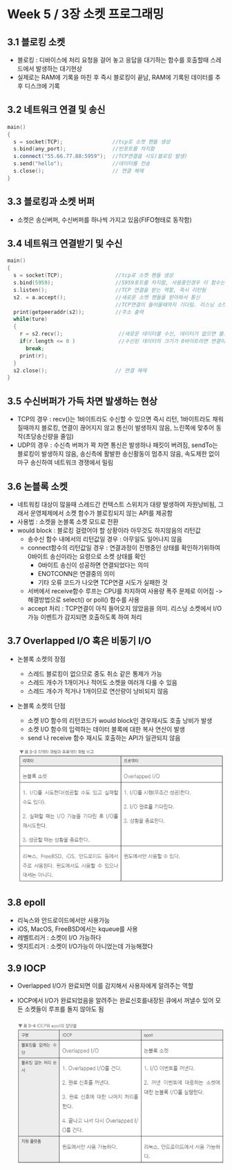 # Week 5 / 3장 소켓 프로그래밍

## 3.1 블로킹 소켓
- 블로킹 : 디바이스에 처리 요청을 걸어 놓고 응답을 대기하는 함수를 호출할때 스레드에서 발생하는 대기현상
- 실제로는 RAM에 기록을 마친 후 즉시 블로킹이 끝남, RAM에 기록된 데이터를 추후 디스크에 기록

## 3.2 네트워크 연결 및 송신
```cpp
main()
{
  s = socket(TCP);                //tcp로 소켓 핸들 생성
  s.bind(any_port);               //빈포트를 차지함
  s.connect("55.66.77.88:5959");  //TCP연결을 시도(블로킹 발생)
  s.send("hello");                //데이터를 전송
  s.close();                      // 연결 해제
}
```

## 3.3 블로킹과 소켓 버퍼
- 소켓은 송신버퍼, 수신버퍼를 하나씩 가지고 있음(FIFO형태로 동작함)

## 3.4 네트워크 연결받기 및 수신
```cpp
main()
{
  s = socket(TCP);                 //tcp로 소켓 핸들 생성
  s.bind(5959);                    //5959포트를 차지함, 사용중인경우 이 함수는 실패함
  s.listen();                      //TCP 연결을 받는 역할, 즉시 리턴됨
  s2. = a.accept();                //새로운 소켓 핸들을 받아와서 통신
                                   //TCP연결이 들어올때까지 기다림. 리스닝 소켓은 연결을 수락하는 역할만함
  print(getpeeraddr(s2));          //주소 출력
  while(ture)
  {
    r = s2.recv();                  //새로운 데이터를 수신, 데이터가 없으면 블로킹
    if(r.length <= 0 )              //수신된 데이터의 크기가 0바이트라면 연결이 끝났음을 의미
      break;
    print(r);
  }
  s2.close();                      // 연결 해제
}
```

## 3.5 수신버퍼가 가득 차면 발생하는 현상
- TCP의 경우 : recv()는 1바이트라도 수신할 수 있으면 즉시 리턴, 1바이트라도 채워질때까지 블로킹, 연결이 끊어지지 않고 통신이 발생하지 않음, 느린쪽에 맞추어 동작(초당송신량을 줄임)
- UDP의 경우 : 수신측 버퍼가 꽉 차면 통신은 발생하나 패킷이 버려짐, sendTo는 블로킹이 발생하지 않음, 송신측에 활발한 송신활동이 멈추지 않음, 속도제한 없이 마구 송신하여 네트워크 경쟁에서 밀림

## 3.6 논블록 소켓
- 네트워킹 대상이 많을때 스레드간 컨텍스트 스위치가 대량 발생하여 자원낭비됨, 그래서 운영체제에서 소켓 함수가 블로킹되지 않는 API를 제공함
- 사용법 : 소켓을 논블록 소켓 모드로 전환
- would block : 블로킹 걸렸어야 할 상황이라 아무것도 하지않음의 리턴값
  - 송수신 함수 내에서의 리턴값일 경우 : 아무일도 일어나지 않음
  - connect함수의 리턴값일 경우 : 연결과정이 진행중인 상태를 확인하기위하여 0바이트 송신이라는 요령으로 소켓 상태를 확인
    - 0바이트 송신이 성공하면 연결되었다는 의미
    - ENOTCONN은 연결중의 의미
    - 기타 오류 코드가 나오면 TCP연결 시도가 실패한 것
  - 서버에서 receive함수 루프는 CPU를 차지하여 사용량 폭주 문제로 이어짐 -> 해결방법으로 select() or poll() 함수를 사용
  - accept 처리 : TCP연결이 아직 들어오지 않았음을 의미. 리스닝 소켓에서 I/O 가능 이벤트가 감지되면 호출하도록 하여 처리

## 3.7 Overlapped I/O 혹은 비동기 I/O
- 논블록 소켓의 장점
  - 스레드 블로킹이 없으므로 중도 취소 같은 통제가 가능
  - 스레드 개수가 1개이거나 적어도 소켓을 여러개 다룰 수 있음
  - 스레드 개수가 적거나 1개이므로 연산량이 낭비되지 않음
- 논블록 소켓의 단점
  - 소켓 I/O 함수의 리턴코드가 would block인 경우재시도 호출 낭비가 발생
  - 소켓 I/O 함수의 입력하는 데이터 블록에 대한 복사 연산이 발생
  - send 나 receive 함수 재시도 호출하는 API가 일관되지 않음

   ![01](https://github.com/Han-Ho-Study/ServerStudy/blob/main/한수/server/Image/week5_image1.PNG)
  
## 3.8 epoll
- 리눅스와 안드로이드에서만 사용가능
- iOS, MacOS, FreeBSD에서는 kqueue를 사용
- 레벨트리거 : 소켓이 I/O 가능하다
- 엣지트리거 : 소켓이 I/O가능이 아니었는데 가능해졌다

## 3.9 IOCP
- Overlapped I/O가 완료되면 이를 감지해서 사용자에게 알려주는 역할
- IOCP에서 I/O가 완료되었음을 알려주는 완료신호를내장된 큐에서 꺼낼수 있어 모든 소켓들이 루프를 돌지 않아도 됨

   ![02](https://github.com/Han-Ho-Study/ServerStudy/blob/main/한수/server/Image/week5_image2.PNG)
